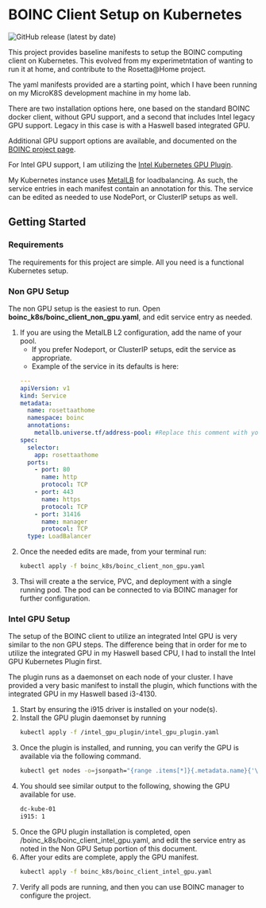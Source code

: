 # BOINC Client Setup on Kubernetes #

![GitHub release (latest by date)](https://img.shields.io/github/v/release/jaysgrant/kubernetes_boinc_client_setup)

This project provides baseline manifests to setup the BOINC computing client on Kubernetes. This evolved from my experimetntation of wanting to run it at home, and contribute to the Rosetta@Home project.

The yaml manifests provided are a starting point, which I have been running on my MicroK8S development machine in my home lab.

There are two installation options here, one based on the standard BOINC docker client, without GPU support, and a second that includes Intel legacy GPU support. Legacy in this case is with a Haswell based integrated GPU.

Additional GPU support options are available, and documented on the [BOINC project page](https://github.com/BOINC/boinc-client-docker).

For Intel GPU support, I am utilizing the [Intel Kubernetes GPU Plugin](https://github.com/intel/intel-device-plugins-for-kubernetes/).

My Kubernetes instance uses [MetalLB](https://github.com/metallb/metallb) for loadbalancing. As such, the service entries in each manifest contain an annotation for this. The service can be edited as needed to use NodePort, or ClusterIP setups as well.

## Getting Started ##

### Requirements ###

The requirements for this project are simple. All you need is a functional Kubernetes setup.

### Non GPU Setup ###

The non GPU setup is the easiest to run. Open **boinc_k8s/boinc_client_non_gpu.yaml**, and edit service entry as needed. 
1. If you are using the MetalLB L2 configuration, add the name of your pool.
    * If you prefer Nodeport, or ClusterIP setups, edit the service as appropriate.
    * Example of the service in its defaults is here:
    ```yaml
    ---
    apiVersion: v1
    kind: Service
    metadata:
      name: rosettaathome
      namespace: boinc
      annotations:
        metallb.universe.tf/address-pool: #Replace this comment with your MetalLB Pool Name
    spec:
      selector:
        app: rosettaathome
      ports:
        - port: 80
          name: http
          protocol: TCP
        - port: 443
          name: https
          protocol: TCP
        - port: 31416
          name: manager
          protocol: TCP
      type: LoadBalancer
    ```
1. Once the needed edits are made, from your terminal run:
    ```sh
    kubectl apply -f boinc_k8s/boinc_client_non_gpu.yaml
    ```
1. Thsi will create a the service, PVC, and deployment with a single running pod. The pod can be connected to via BOINC manager for further configuration.

### Intel GPU Setup ###

The setup of the BOINC client to utilize an integrated Intel GPU is very similar to the non GPU steps. The difference being that in order for me to utilize the integrated GPU in my Haswell based CPU, I had to install the Intel GPU Kubernetes Plugin first.

The plugin runs as a daemonset on each node of your cluster. I have provided a very basic manifest to install the plugin, which functions with the integrated GPU in my Haswell based i3-4130.

1. Start by ensuring the i915 driver is installed on your node(s).
1. Install the GPU plugin daemonset by running
    ```sh
    kubectl apply -f /intel_gpu_plugin/intel_gpu_plugin.yaml
    ```
1. Once the plugin is installed, and running, you can verify the GPU is available via the following command.
    ```sh
    kubectl get nodes -o=jsonpath="{range .items[*]}{.metadata.name}{'\n'}{' i915: '}{.status.allocatable.gpu\.intel\.com/i915}{'\n'}"
    ```
1. You should see similar output to the following, showing the GPU available for use.
    ```sh
    dc-kube-01
    i915: 1
    ```
1. Once the GPU plugin installation is completed, open /boinc_k8s/boinc_client_intel_gpu.yaml, and edit the service entry as noted in the Non GPU Setup portion of this document.
1. After your edits are complete, apply the GPU manifest.
    ```sh
    kubectl apply -f boinc_k8s/boinc_client_intel_gpu.yaml
    ```
1. Verify all pods are running, and then you can use BOINC manager to configure the project.
